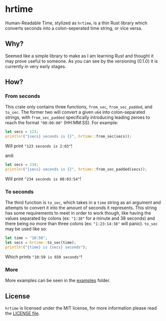 # hrtime
Human-Readable Time, stylized as `hrtime`, is a thin Rust library which
converts seconds into a colon-seperated time string, or vice versa.

## Why?
Seemed like a simple library to make as I am learning Rust and thought it
may prove useful to someone. As you can see by the versioning (0.1.0) it
is currently in very early stages.

## How?

### From seconds
This crate only contains three functions, `from_sec`, `from_sec_padded`,
and `to_sec`. The former two will convert a given `u64` into
colon-separated strings, with `from_sec_padded` specifically introducing
leading zeroes to reach the format `"00:00:00"` (HH:MM:SS). For example:
```rust
let secs = 123;
println!("{secs} seconds is {}", hrtime::from_sec(secs));
```
Will print `"123 seconds is 2:03"`!

and:
```rust
let secs = 234;
println!("{secs} seconds is {}", hrtime::from_sec_padded(secs));
```
Will print `"234 seconds is 00:03:54"`!

### To seconds
The third function is `to_sec`, which takes in a `time` string as an
argument and attempts to convert it into the amount of seconds it
represents. This string has some requirements to meet in order to work
though, like having the values separated by colons (ex: `"1:38"` for a
minute and 38 seconds) and there being no more than three colons
(ex: `"1:23:14:38"` will panic). `to_sec` may be used like so:
```rust
let time = "10:50";
let secs = hrtime::to_sec(time);
println!("{time} is {secs} seconds");
```
Which prints `"10:50 is 650 seconds"`!

### More
More examples can be seen in the
[examples](https://github.com/marcelohdez/hrtime/tree/master/examples)
folder.

## License
`hrtime` is licensed under the MIT license, for more information
please read the
[LICENSE file](https://github.com/marcelohdez/hrtime/blob/master/LICENSE).
